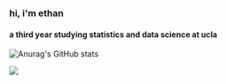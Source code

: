### hi, i'm ethan
#### a third year studying statistics and data science at ucla

![Anurag's GitHub stats](https://github-readme-stats.vercel.app/api?username=ethanwchen&theme=dark&show_icons=true)

![](https://komarev.com/ghpvc/?username=ethanwchen)
